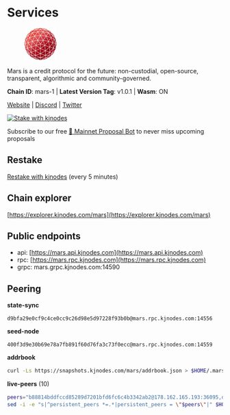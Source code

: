 # Services

<figure><img src="https://raw.githubusercontent.com/kj89/cosmos-images/main/logos/mars.png" alt=""><figcaption></figcaption></figure>

Mars is a credit protocol for the future: non-custodial,  open-source, transparent, algorithmic and community-governed.

**Chain ID**: mars-1 | **Latest Version Tag**: v1.0.1 | **Wasm**: ON

[Website](https://marsprotocol.io) | [Discord](https://discord.gg/marsprotocol) | [Twitter](https://twitter.com/mars_protocol)

[![Stake with kjnodes](https://i.ibb.co/cr44Q8j/button-stake-with-kjnodes.png)](https://restake.app/mars/marsvaloper1p9t4gr40rnpdwqacxgcqp7ffrfw908nu020g4n)

Subscribe to our free [🤖 Mainnet Proposal Bot](https://t.me/kjnodes_proposal_bot) to never miss upcoming proposals

## Restake

[Restake with kjnodes](https://restake.app/mars/marsvaloper1p9t4gr40rnpdwqacxgcqp7ffrfw908nu020g4n) (every 5 minutes)
## Chain explorer
[https://explorer.kjnodes.com/mars](https://explorer.kjnodes.com/mars)

## Public endpoints

* api: [https://mars.api.kjnodes.com](https://mars.api.kjnodes.com)
* rpc: [https://mars.rpc.kjnodes.com](https://mars.rpc.kjnodes.com)
* grpc: mars.grpc.kjnodes.com:14590

## Peering

**state-sync**

```text
d9bfa29e0cf9c4ce0cc9c26d98e5d97228f93b0b@mars.rpc.kjnodes.com:14556
```

**seed-node**

```text
400f3d9e30b69e78a7fb891f60d76fa3c73f0ecc@mars.rpc.kjnodes.com:14559
```

**addrbook**
```bash
curl -Ls https://snapshots.kjnodes.com/mars/addrbook.json > $HOME/.mars/config/addrbook.json
```

**live-peers** (10)
```bash
peers="b88814bddfccd85289d7201bfd6fc6c4b3342ab2@178.162.165.193:36095,d9bfa29e0cf9c4ce0cc9c26d98e5d97228f93b0b@65.109.88.38:14556,b212d5740b2e11e54f56b072dc13b6134650cfb5@169.155.44.167:26656,a7d96dc929824613315dcc1c90fee119f28cc51f@169.155.168.235:26656,530b1964bc17bca6457311f1c2d5a2f3d25b297a@51.81.155.97:18556,be7d56127ef887d095b2f55f09be5fee1969d922@146.59.52.48:18095,d2247f7b919f0781c90ee61958d7044665a22d38@169.155.168.110:26656,471518432477e31ea348af246c0b54095d41352c@169.155.47.57:26656,c0e6bf4193accabc14171ce163e704dcec5ea5df@51.91.215.170:36095,463f8be52fc3e0f1fe28cd0ec95bd726d85682ec@135.181.18.112:55556"
sed -i -e "s|^persistent_peers *=.*|persistent_peers = \"$peers\"|" $HOME/.mars/config/config.toml
```
